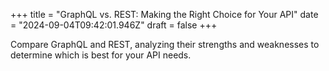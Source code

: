 +++
title = "GraphQL vs. REST: Making the Right Choice for Your API"
date = "2024-09-04T09:42:01.946Z"
draft = false
+++

Compare GraphQL and REST, analyzing their strengths and weaknesses to determine which is best for your API needs.
        
